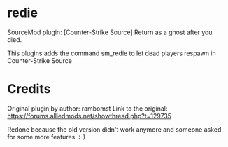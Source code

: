 redie
=====

SourceMod plugin: [Counter-Strike Source] Return as a ghost after you died.

This plugins adds the command sm_redie to let dead players respawn in Counter-Strike Source

Credits
=====
Original plugin by author: rambomst
Link to the original: https://forums.alliedmods.net/showthread.php?t=129735

Redone because the old version didn't work anymore and someone asked for some more features. :-)
